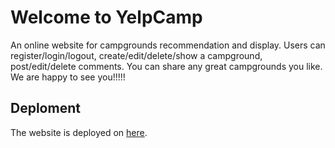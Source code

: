 
# Welcome to YelpCamp
An online website for campgrounds recommendation and display. 
Users can register/login/logout, create/edit/delete/show a campground, post/edit/delete comments.
You can share any great campgrounds you like. 
We are happy to see you!!!!!

## Deploment
The website is deployed on [here](https://boiling-lowlands-77762.herokuapp.com).
